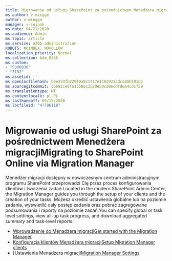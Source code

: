 ```yaml
---
title: Migrowanie od usługi SharePoint za pośrednictwem Menedżera migracji
ms.author: v-miegge
author: v-miegge
manager: v-cojank
ms.date: 04/21/2020
ms.audience: Admin
ms.topic: article
ms.service: o365-administration
ROBOTS: NOINDEX, NOFOLLOW
localization_priority: Normal
ms.collection: Adm_O365
ms.custom:
- "5300030"
- "3192"
ms.assetid: ''
ms.openlocfilehash: b9e333fb229f0a8c1717e11829232dca80b591d3
ms.sourcegitcommit: c6692ce0fa1358ec3529e59ca0ecdfdea4cdc759
ms.translationtype: MT
ms.contentlocale: pl-PL
ms.lasthandoff: 09/15/2020
ms.locfileid: "47796118"
---
```

# <a name="migrating-to-sharepoint-online-via-migration-manager"></a><span data-ttu-id="f9f66-102">Migrowanie od usługi SharePoint za pośrednictwem Menedżera migracji</span><span class="sxs-lookup"><span data-stu-id="f9f66-102">Migrating to SharePoint Online via Migration Manager</span></span>

<span data-ttu-id="f9f66-103">Menedżer migracji dostępny w nowoczesnym centrum administracyjnym programu SharePoint przeprowadzi Cię przez proces konfigurowania klientów i tworzenia zadań.</span><span class="sxs-lookup"><span data-stu-id="f9f66-103">Located in the modern SharePoint Admin Center, the Migration Manager guides you through the setup of your clients and the creation of your tasks.</span></span> <span data-ttu-id="f9f66-104">Możesz określić ustawienia globalne lub na poziomie zadania, wyświetlić cały postęp zadania oraz pobrać zagregowane podsumowania i raporty na poziomie zadań.</span><span class="sxs-lookup"><span data-stu-id="f9f66-104">You can specify global or task level settings, view all-up task progress, and download aggregated summary and task-level reports.</span></span>

* [<span data-ttu-id="f9f66-105">Wprowadzenie do Menadżera migracji</span><span class="sxs-lookup"><span data-stu-id="f9f66-105">Get started with the Migration Manager</span></span>](https://docs.microsoft.com/sharepointmigration/mm-get-started)
* [<span data-ttu-id="f9f66-106">Konfiguracja klientów Menadżera migracji</span><span class="sxs-lookup"><span data-stu-id="f9f66-106">Setup Migration Manager clients</span></span>](https://docs.microsoft.com/sharepointmigration/mm-setup-clients)
* <span data-ttu-id="f9f66-107">[Ustawienia Menadżera migracji</span><span class="sxs-lookup"><span data-stu-id="f9f66-107">[Migration Manager Settings](https://docs.microsoft.com/sharepointmigration/mm-settings)</span></span>